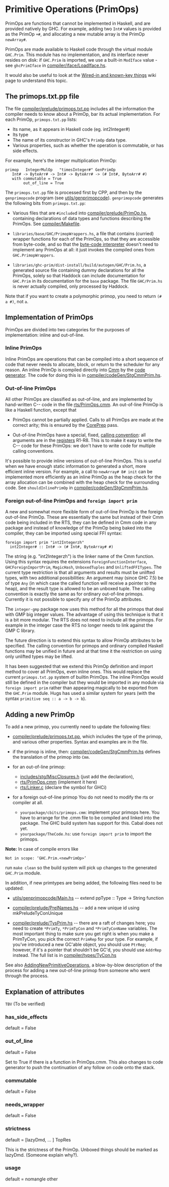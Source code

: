 


# Primitive Operations (PrimOps)



PrimOps are functions that cannot be implemented in Haskell, and are provided natively by GHC.  For example, adding two `Int#` values is provided as the PrimOp `+#`, and allocating a new mutable array is the PrimOp `newArray#`.



PrimOps are made available to Haskell code through the virtual module `GHC.Prim`.  This module has no implementation, and its interface never resides on disk: if `GHC.Prim` is imported, we use a built-in `ModIface` value - see `ghcPrimIface` in [compiler/iface/LoadIface.hs](/trac/ghc/browser/ghc/compiler/iface/LoadIface.hs).



It would also be useful to look at the [Wired-in and known-key things](commentary/compiler/wired-in) wiki page to understand this topic.


## The primops.txt.pp file



The file [compiler/prelude/primops.txt.pp](/trac/ghc/browser/ghc/compiler/prelude/primops.txt.pp) includes all the information the compiler needs to know about a PrimOp, bar its actual implementation.  For each PrimOp, `primops.txt.pp` lists:


- Its name, as it appears in Haskell code (eg. int2Integer\#)
- Its type
- The name of its constructor in GHC's `PrimOp` data type.
- Various properties, such as whether the operation is commutable, or has side effects.


For example, here's the integer multiplication PrimOp:


```wiki
primop   IntegerMulOp   "timesInteger#" GenPrimOp   
   Int# -> ByteArr# -> Int# -> ByteArr# -> (# Int#, ByteArr# #)
   with commutable = True
        out_of_line = True
```


The `primops.txt.pp` file is processed first by CPP, and then by the `genprimopcode` program (see [utils/genprimopcode](/trac/ghc/browser/ghc/utils/genprimopcode)).  `genprimopcode` generates the following bits from `primops.txt.pp`:


- Various files that are `#include`d into [compiler/prelude/PrimOp.hs](/trac/ghc/browser/ghc/compiler/prelude/PrimOp.hs),
  containing declarations of data types and functions describing the PrimOps.  See
  [compiler/Makefile](/trac/ghc/browser/ghc/compiler/Makefile).

- `libraries/base/GHC/PrimopWrappers.hs`, a file that contains (curried) wrapper
  functions for each of the PrimOps, so that they are accessible from byte-code, and
  so that the [byte-code interpreter](commentary/rts/interpreter) doesn't need to implement any PrimOps at all: it
  just invokes the compiled ones from `GHC.PrimopWrappers`.

- `libraries/ghc-prim/dist-install/build/autogen/GHC/Prim.hs`, a generated source file containing dummy declarations for
  all the PrimOps, solely so that Haddock can include documentation for `GHC.Prim`
  in its documentation for the `base` package.  The file `GHC/Prim.hs` is never
  actually compiled, only processed by Haddock.


Note that if you want to create a polymorphic primop, you need to return `(# a #)`, not `a`.


## Implementation of PrimOps



PrimOps are divided into two categories for the purposes of implementation: inline and out-of-line.


### Inline PrimOps



Inline PrimOps are operations that can be compiled into a short sequence of code that never needs to allocate, block, or return to the scheduler for any reason.  An inline PrimOp is compiled directly into [Cmm](commentary/rts/cmm) by the [code generator](commentary/compiler/code-gen).  The code for doing this is in [compiler/codeGen/StgCmmPrim.hs](/trac/ghc/browser/ghc/compiler/codeGen/StgCmmPrim.hs).


### Out-of-line PrimOps



All other PrimOps are classified as out-of-line, and are implemented by hand-written C-- code in the file [rts/PrimOps.cmm](/trac/ghc/browser/ghc/rts/PrimOps.cmm).  An out-of-line PrimOp is like a Haskell function, except that


- PrimOps cannot be partially applied.  Calls to all PrimOps are made at the correct arity; this is ensured by 
  the [CorePrep](commentary/compiler/hsc-main) pass.

- Out-of-line PrimOps have a special, fixed, [calling convention](commentary/rts/haskell-execution#calling-convention):
  all arguments
  are in the [registers](commentary/rts/haskell-execution#) R1-R8.  This is to make it easy to write the
  C-- code for these PrimOps: we don't have to write code for multiple calling conventions.


It's possible to provide inline versions of out-of-line PrimOps. This is useful when we have enough static information to generated a short, more efficient inline version. For example, a call to `newArray# 8# init` can be implemented more efficiently as an inline PrimOp as the heap check for the array allocation can be combined with the heap check for the surrounding code. See `shouldInlinePrimOp` in [compiler/codeGen/StgCmmPrim.hs](/trac/ghc/browser/ghc/compiler/codeGen/StgCmmPrim.hs).


### Foreign out-of-line PrimOps and `foreign import prim`



A new and somewhat more flexible form of out-of-line PrimOp is the foreign out-of-line PrimOp. These are essentially the same but instead of their Cmm code being included in the RTS, they can be defined in Cmm code in any package and instead of knowledge of the PrimOp being baked into the compiler, they can be imported using special FFI syntax:


```wiki
foreign import prim "int2Integerzh"
  int2Integer# :: Int# -> (# Int#, ByteArray# #)
```


The string (e.g. "int2Integerzh") is the linker name of the Cmm function. Using this syntax requires the extensions `ForeignFunctionInterface`, `GHCForeignImportPrim`, `MagicHash`, `UnboxedTuples` and `UnliftedFFITypes`. The current type restriction is that all arguments and results must be unlifted types, with two additional possibilities: An argument may (since GHC 7.5) be of type `Any` (in which case the called function will receive a pointer to the heap), and the result type is allowed to be an unboxed tuple. The calling convention is exactly the same as for ordinary out-of-line primops. Currently it is not possible to specify any of the PrimOp attributes.



The `integer-gmp` package now uses this method for all the primops that deal with GMP big integer values. The advantage of using this technique is that it is a bit more modular. The RTS does not need to include all the primops. For example in the integer case the RTS no longer needs to link against the GMP C library.



The future direction is to extend this syntax to allow PrimOp attributes to be specified. The calling convention for primops and ordinary compiled Haskell functions may be unified in future and at that time it the restriction on using only unlifted types may be lifted.



It has been suggested that we extend this PrimOp definition and import method to cover all PrimOps, even inline ones. This would replace the current `primops.txt.pp` system of builtin PrimOps. The inline PrimOps would still be defined in the compiler but they would be imported in any module via `foreign import prim` rather than appearing magically to be exported from the `GHC.Prim` module. Hugs has used a similar system for years (with the syntax `primitive seq :: a -> b -> b`).


## Adding a new PrimOp



To add a new primop, you currently need to update the following files:


- [compiler/prelude/primops.txt.pp](/trac/ghc/browser/ghc/compiler/prelude/primops.txt.pp), which includes the
  type of the primop, and various other properties.  Syntax and
  examples are in the file.

- if the primop is inline, then:
  [compiler/codeGen/StgCmmPrim.hs](/trac/ghc/browser/ghc/compiler/codeGen/StgCmmPrim.hs) defines the translation of
  the primop into `Cmm`.


                


- for an out-of-line primop:

  - [includes/stg/MiscClosures.h](/trac/ghc/browser/ghc/includes/stg/MiscClosures.h) (just add the declaration),
  - [rts/PrimOps.cmm](/trac/ghc/browser/ghc/rts/PrimOps.cmm) (implement it here)
  - [rts/Linker.c](/trac/ghc/browser/ghc/rts/Linker.c) (declare the symbol for GHCi)

- for a foreign out-of-line primop You do not need to modify the rts or compiler at all.

  - `yourpackage/cbits/primops.cmm`: implement your primops here. You have to arrange for the .cmm file to be compiled and linked into the package. The GHC build system has support for this. Cabal does not yet.
  - `yourpackage/TheCode.hs`: use `foreign import prim` to import the primops.


**Note:** In case of compile errors like


```wiki
Not in scope: ‘GHC.Prim.<newPrimOp>’
```


run `make clean` so the build system will pick up changes to the generated `GHC.Prim` module.



In addition, if new primtypes are being added, the following files need to be updated:


- [utils/genprimopcode/Main.hs](/trac/ghc/browser/ghc/utils/genprimopcode/Main.hs) -- extend ppType :: Type -\> String function


  


- [compiler/prelude/PrelNames.hs](/trac/ghc/browser/ghc/compiler/prelude/PrelNames.hs) -- add a new unique id using mkPreludeTyConUnique

- [compiler/prelude/TysPrim.hs](/trac/ghc/browser/ghc/compiler/prelude/TysPrim.hs) -- there are a raft of changes here; you need to create `*PrimTy`, `*PrimTyCon` and  `*PrimTyConName` variables. The most important thing to make sure you get right is when you make a PrimTyCon, you pick the correct `PrimRep` for your type.  For example, if you’ve introduced a new GC'able object, you should use `PtrRep`; however, if it's a pointer that shouldn't be GC'd, you should use `AddrRep` instead.  The full list is in [compiler/types/TyCon.hs](/trac/ghc/browser/ghc/compiler/types/TyCon.hs)


See also [AddingNewPrimitiveOperations](adding-new-primitive-operations), a blow-by-blow description of the process for adding a new out-of-line primop from someone who went through the process.


## Explanation of attributes



`TBV` (To be verified)


### has\_side\_effects



default = False


### out\_of\_line



default = False



Set to True if there is a function in PrimOps.cmm. This also changes to code generator to push the continuation
of any follow on code onto the stack.


### commutable



default = False


### needs\_wrapper



default = False


### strictness



default = \[lazyDmd, ... \] TopRes



This is the strictness of the PrimOp. Unboxed things should be marked as lazyDmd. (Someone explain why?).


### usage



default = nomangle other


